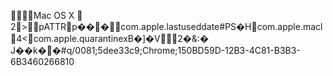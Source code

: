     Mac OS X            	   2  >     p                                      ATTR      p   �   �                  �     com.apple.lastuseddate#PS       �   H  com.apple.macl     4   <  com.apple.quarantine xB�]    �V     2�&:� J��k��#                                                      q/0081;5dee33c9;Chrome;150BD59D-12B3-4C81-B3B3-6B3460266810 